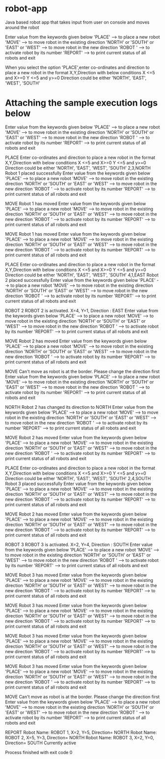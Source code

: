 # robot-app
Java based robot app that takes input from user on console and moves around the robot 

Enter value from the keywords given below
 'PLACE' --> to place a new robot 
 'MOVE' --> to move robot in the existing direction
 'NORTH' or 'SOUTH' or 'EAST' or 'WEST' --> to move robot in the new direction
 'ROBOT <NUMBER>' --> to activate robot by its number 
 'REPORT' --> to print current status of all robots and exit 

When you select the option 'PLACE',enter co-ordinates and direction to place a new robot in the format X,Y,Direction with below conditions
  X <=5 and X>=0 
  Y <=5 and y>=0 
  Direction could be either 'NORTH', 'EAST', 'WEST', 'SOUTH'


Attaching the sample execution logs below
==================================================================================


Enter value from the keywords given below 
 'PLACE' --> to place a new robot 
 'MOVE' --> to move robot in the existing direction 
 'NORTH' or 'SOUTH' or 'EAST' or 'WEST' --> to move robot in the new direction 
 'ROBOT <NUMBER>' --> to activate robot by its number 
 'REPORT' --> to print current status of all robots and exit 

PLACE
Enter co-ordinates and direction to place a new robot in the format X,Y,Direction with below conditions 
  X <=5 and X>=0 
  Y <=5 and y>=0 
  Direction could be either 'NORTH', 'EAST', 'WEST', 'SOUTH'
2,3,NORTH
Robot 1 placed successfully
Enter value from the keywords given below 
 'PLACE' --> to place a new robot 
 'MOVE' --> to move robot in the existing direction 
 'NORTH' or 'SOUTH' or 'EAST' or 'WEST' --> to move robot in the new direction 
 'ROBOT <NUMBER>' --> to activate robot by its number 
 'REPORT' --> to print current status of all robots and exit 

MOVE
Robot 1 has moved
Enter value from the keywords given below 
 'PLACE' --> to place a new robot 
 'MOVE' --> to move robot in the existing direction 
 'NORTH' or 'SOUTH' or 'EAST' or 'WEST' --> to move robot in the new direction 
 'ROBOT <NUMBER>' --> to activate robot by its number 
 'REPORT' --> to print current status of all robots and exit 

MOVE
Robot 1 has moved
Enter value from the keywords given below 
 'PLACE' --> to place a new robot 
 'MOVE' --> to move robot in the existing direction 
 'NORTH' or 'SOUTH' or 'EAST' or 'WEST' --> to move robot in the new direction 
 'ROBOT <NUMBER>' --> to activate robot by its number 
 'REPORT' --> to print current status of all robots and exit 

PLACE
Enter co-ordinates and direction to place a new robot in the format X,Y,Direction with below conditions 
  X <=5 and X>=0 
  Y <=5 and y>=0 
  Direction could be either 'NORTH', 'EAST', 'WEST', 'SOUTH'
4,1,EAST
Robot 2 placed successfully
Enter value from the keywords given below 
 'PLACE' --> to place a new robot 
 'MOVE' --> to move robot in the existing direction 
 'NORTH' or 'SOUTH' or 'EAST' or 'WEST' --> to move robot in the new direction 
 'ROBOT <NUMBER>' --> to activate robot by its number 
 'REPORT' --> to print current status of all robots and exit 

ROBOT 2
ROBOT 2 is activated. X=4, Y=1, Direction : EAST
Enter value from the keywords given below 
 'PLACE' --> to place a new robot 
 'MOVE' --> to move robot in the existing direction 
 'NORTH' or 'SOUTH' or 'EAST' or 'WEST' --> to move robot in the new direction 
 'ROBOT <NUMBER>' --> to activate robot by its number 
 'REPORT' --> to print current status of all robots and exit 

MOVE
Robot 2 has moved
Enter value from the keywords given below 
 'PLACE' --> to place a new robot 
 'MOVE' --> to move robot in the existing direction 
 'NORTH' or 'SOUTH' or 'EAST' or 'WEST' --> to move robot in the new direction 
 'ROBOT <NUMBER>' --> to activate robot by its number 
 'REPORT' --> to print current status of all robots and exit 

MOVE
Can't move as robot is at the border. Please change the direction first
Enter value from the keywords given below 
 'PLACE' --> to place a new robot 
 'MOVE' --> to move robot in the existing direction 
 'NORTH' or 'SOUTH' or 'EAST' or 'WEST' --> to move robot in the new direction 
 'ROBOT <NUMBER>' --> to activate robot by its number 
 'REPORT' --> to print current status of all robots and exit 

NORTH
Robot 2 has changed its direction to NORTH
Enter value from the keywords given below 
 'PLACE' --> to place a new robot 
 'MOVE' --> to move robot in the existing direction 
 'NORTH' or 'SOUTH' or 'EAST' or 'WEST' --> to move robot in the new direction 
 'ROBOT <NUMBER>' --> to activate robot by its number 
 'REPORT' --> to print current status of all robots and exit 

MOVE
Robot 2 has moved
Enter value from the keywords given below 
 'PLACE' --> to place a new robot 
 'MOVE' --> to move robot in the existing direction 
 'NORTH' or 'SOUTH' or 'EAST' or 'WEST' --> to move robot in the new direction 
 'ROBOT <NUMBER>' --> to activate robot by its number 
 'REPORT' --> to print current status of all robots and exit 

PLACE
Enter co-ordinates and direction to place a new robot in the format X,Y,Direction with below conditions 
  X <=5 and X>=0 
  Y <=5 and y>=0 
  Direction could be either 'NORTH', 'EAST', 'WEST', 'SOUTH'
2,4,SOUTH
Robot 3 placed successfully
Enter value from the keywords given below 
 'PLACE' --> to place a new robot 
 'MOVE' --> to move robot in the existing direction 
 'NORTH' or 'SOUTH' or 'EAST' or 'WEST' --> to move robot in the new direction 
 'ROBOT <NUMBER>' --> to activate robot by its number 
 'REPORT' --> to print current status of all robots and exit 

MOVE
Robot 2 has moved
Enter value from the keywords given below 
 'PLACE' --> to place a new robot 
 'MOVE' --> to move robot in the existing direction 
 'NORTH' or 'SOUTH' or 'EAST' or 'WEST' --> to move robot in the new direction 
 'ROBOT <NUMBER>' --> to activate robot by its number 
 'REPORT' --> to print current status of all robots and exit 

ROBOT 3
ROBOT 3 is activated. X=2, Y=4, Direction : SOUTH
Enter value from the keywords given below 
 'PLACE' --> to place a new robot 
 'MOVE' --> to move robot in the existing direction 
 'NORTH' or 'SOUTH' or 'EAST' or 'WEST' --> to move robot in the new direction 
 'ROBOT <NUMBER>' --> to activate robot by its number 
 'REPORT' --> to print current status of all robots and exit 

MOVE
Robot 3 has moved
Enter value from the keywords given below 
 'PLACE' --> to place a new robot 
 'MOVE' --> to move robot in the existing direction 
 'NORTH' or 'SOUTH' or 'EAST' or 'WEST' --> to move robot in the new direction 
 'ROBOT <NUMBER>' --> to activate robot by its number 
 'REPORT' --> to print current status of all robots and exit 

MOVE
Robot 3 has moved
Enter value from the keywords given below 
 'PLACE' --> to place a new robot 
 'MOVE' --> to move robot in the existing direction 
 'NORTH' or 'SOUTH' or 'EAST' or 'WEST' --> to move robot in the new direction 
 'ROBOT <NUMBER>' --> to activate robot by its number 
 'REPORT' --> to print current status of all robots and exit 

MOVE
Robot 3 has moved
Enter value from the keywords given below 
 'PLACE' --> to place a new robot 
 'MOVE' --> to move robot in the existing direction 
 'NORTH' or 'SOUTH' or 'EAST' or 'WEST' --> to move robot in the new direction 
 'ROBOT <NUMBER>' --> to activate robot by its number 
 'REPORT' --> to print current status of all robots and exit 

MOVE
Robot 3 has moved
Enter value from the keywords given below 
 'PLACE' --> to place a new robot 
 'MOVE' --> to move robot in the existing direction 
 'NORTH' or 'SOUTH' or 'EAST' or 'WEST' --> to move robot in the new direction 
 'ROBOT <NUMBER>' --> to activate robot by its number 
 'REPORT' --> to print current status of all robots and exit 

MOVE
Can't move as robot is at the border. Please change the direction first
Enter value from the keywords given below 
 'PLACE' --> to place a new robot 
 'MOVE' --> to move robot in the existing direction 
 'NORTH' or 'SOUTH' or 'EAST' or 'WEST' --> to move robot in the new direction 
 'ROBOT <NUMBER>' --> to activate robot by its number 
 'REPORT' --> to print current status of all robots and exit 

REPORT
Robot Name: ROBOT 1, X=2, Y=5, Direction= NORTH
Robot Name: ROBOT 2, X=5, Y=3, Direction= NORTH
Robot Name: ROBOT 3, X=2, Y=0, Direction= SOUTH Currently active

Process finished with exit code 0

